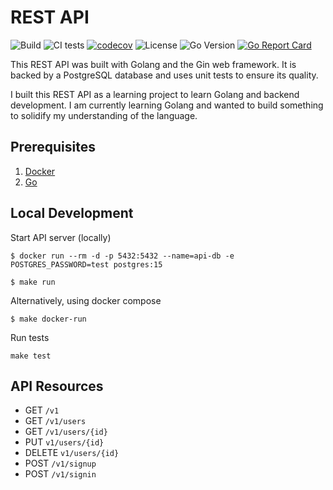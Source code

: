 # REST API

![Build](https://github.com/anurag-rajawat/rest-api/actions/workflows/build.yaml/badge.svg)
![CI tests](https://github.com/anurag-rajawat/rest-api/actions/workflows/test.yaml/badge.svg)
[![codecov](https://codecov.io/gh/anurag-rajawat/rest-api/branch/main/graph/badge.svg)](https://codecov.io/gh/anurag-rajawat/rest-api)
![License](https://img.shields.io/github/license/anurag-rajawat/rest-api?color=brightgreen)
![Go Version](https://img.shields.io/github/go-mod/go-version/anurag-rajawat/rest-api?color=brightgreen)
[![Go Report Card](https://goreportcard.com/badge/github.com/anurag-rajawat/rest-api)](https://goreportcard.com/report/github.com/anurag-rajawat/rest-api)

This REST API was built with Golang and the Gin web framework. It is backed by a PostgreSQL database and uses unit tests
to ensure its quality.

I built this REST API as a learning project to learn Golang and backend development. I am currently learning Golang and
wanted to build something to solidify my understanding of the language.

## Prerequisites

1. [Docker](https://www.docker.com/products/docker-desktop/)
2. [Go](https://go.dev/doc/install)

## Local Development

Start API server (locally)

```shell
$ docker run --rm -d -p 5432:5432 --name=api-db -e POSTGRES_PASSWORD=test postgres:15 
```

```shell
$ make run
```

Alternatively, using docker compose

```shell
$ make docker-run
```

Run tests
```shell
make test
```

## API Resources

- GET `/v1`
- GET `/v1/users`
- GET `/v1/users/{id}`
- PUT `v1/users/{id}`
- DELETE `v1/users/{id}`
- POST `/v1/signup`
- POST `/v1/signin`

